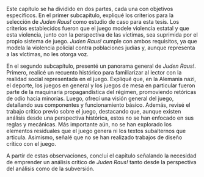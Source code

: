 Este capítulo se ha dividido en dos partes, cada una con objetivos específicos. En el primer subcapítulo, expliqué los criterios para la selección de _Juden Raus!_ como estudio de caso para esta tesis. Los criterios establecidos fueron que el juego modele violencia estatal y que esta violencia, junto con la perspectiva de las víctimas, sea suprimida por el propio sistema de juego. _Juden Raus!_ cumple con ambos requisitos, ya que modela la violencia policial contra poblaciones judías y, aunque representa a las víctimas, no les otorga voz.

En el segundo subcapítulo, presenté un panorama general de _Juden Raus!_. Primero, realicé un recuento histórico para familiarizar al lector con la realidad social representada en el juego. Expliqué que, en la Alemania nazi, el deporte, los juegos en general y los juegos de mesa en particular fueron parte de la maquinaria propagandística del régimen, promoviendo retóricas de odio hacia minorías. Luego, ofrecí una visión general del juego, detallando sus componentes y funcionamiento básico. Además, revisé el trabajo crítico previo sobre el juego, destacando que, aunque existen análisis desde una perspectiva histórica, estos no se han enfocado en sus reglas y mecánicas. Más importante aún, no se han explorado los elementos residuales que el juego genera ni los textos subalternos que articula. Asimismo, señalé que no se han realizado trabajos de diseño crítico con el juego.

A partir de estas observaciones, concluí el capítulo señalando la necesidad de emprender un análisis crítico de _Juden Raus!_ tanto desde la perspectiva del análisis como de la subversión.